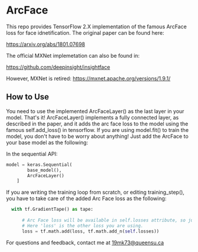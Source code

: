 # ArcFace
This repo provides TensorFlow 2.X implementation of the famous ArcFace loss for face idnetification. The original paper can be found here:

https://arxiv.org/abs/1801.07698

The official MXNet implemetation can also be found in: 

https://github.com/deepinsight/insightface

However, MXNet is retired: https://mxnet.apache.org/versions/1.9.1/


## How to Use
You need to use the implemented ArcFaceLayer() as the last layer in your model. That's it! 
ArcFaceLayer() implements a fully connected layer, as described in the paper, and it adds the arc face loss to the model using the famous self.add_loss() in tensorflow. If you are using model.fit() to train the model, you don't have to be worry about anything! Just add the ArcFace to your base model as the following:

In the sequential API:

```python
model = keras.Sequential(
        base_model(),
        ArcFaceLayer()
    ]
```

If you are writing the training loop from scratch, or editing training_step(), you have to take care of the added Arc Face loss as the following:

```python
  with tf.GradientTape() as tape:
  
      # Arc Face loss will be available in self.losses attribute, so just add it to other losses you are employing!
      # Here 'loss' is the other loss you are using.
      loss = tf.math.add(loss, tf.math.add_n(self.losses))
```


For questions and feedback, contact me at 19mk73@queensu.ca
